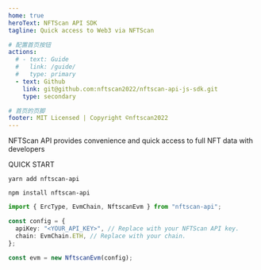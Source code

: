 ```yaml
---
home: true
heroText: NFTScan API SDK
tagline: Quick access to Web3 via NFTScan

# 配置首页按钮
actions:
  # - text: Guide
  #   link: /guide/
  #   type: primary
  - text: Github
    link: git@github.com:nftscan2022/nftscan-api-js-sdk.git
    type: secondary

# 首页的页脚
footer: MIT Licensed | Copyright ©nftscan2022
---
```


NFTScan API provides convenience and quick access to full NFT data with developers

QUICK START
<CodeGroup>
  <CodeGroupItem title="YARN" active>

```shell
yarn add nftscan-api
```

  </CodeGroupItem>

  <CodeGroupItem title="NPM">

```shell
npm install nftscan-api
```

  </CodeGroupItem>
</CodeGroup>

```ts
import { ErcType, EvmChain, NftscanEvm } from "nftscan-api";

const config = {
  apiKey: "<YOUR_API_KEY>", // Replace with your NFTScan API key.
  chain: EvmChain.ETH, // Replace with your chain.
};

const evm = new NftscanEvm(config);
```
